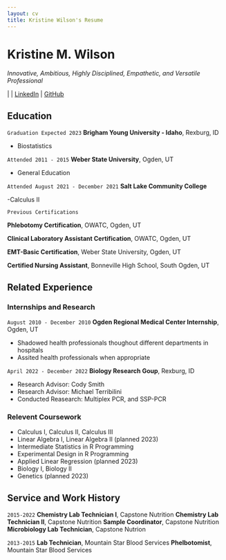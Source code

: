 ```yaml
---
layout: cv
title: Kristine Wilson's Resume
---
```

# Kristine M. Wilson

*Innovative, Ambitious, Highly Disciplined, Empathetic, and Versatile Professional*

<div id="webaddress">
| 
| <a href="https://www.linkedin.com/groups/13537407/">LinkedIn</a>
| <a href="https://github.com/byuids-resumes">GitHub</a>
</div>

<!-- https://www.monique.tech/the-art-of-markdown -->

## Education

`Graduation Expected 2023`
__Brigham Young University - Idaho__, Rexburg, ID

- Biostatistics

`Attended 2011 - 2015`
__Weber State University__, Ogden, UT

- General Education

`Attended August 2021 - December 2021`
__Salt Lake Community College__

-Calculus II

`Previous Certifications`

__Phlebotomy Certification__, OWATC, Ogden, UT

__Clinical Laboratory Assistant Certification__, OWATC, Ogden, UT

__EMT-Basic Certification__, Weber State University, Ogden, UT

__Certified Nursing Assistant__, Bonneville High School, South Ogden, UT

## Related Experience

### Internships and Research

`August 2010 - December 2010`
__Ogden Regional Medical Center Internship__, Ogden, UT

- Shadowed health professionals thoughout different departments in hospitals
- Assited health professionals when appropriate

`April 2022 - December 2022`
__Biology Research Goup__, Rexburg, ID

- Research Advisor: Cody Smith
- Research Advisor: Michael Terribilini
- Conducted Reasearch: Multiplex PCR, and SSP-PCR

### Relevent Coursework

- Calculus I, Calculus II, Calculus III
- Linear Algebra I, Linear Algebra II (planned 2023)
- Intermediate Statistics in R Programming
- Experimental Design in R Programming
- Applied Linear Regression (planned 2023) 
- Biology I, Biology II
- Genetics (planned 2023)


## Service and Work History

`2015-2022`
__Chemistry Lab Technician I__, Capstone Nutrition
__Chemistry Lab Technician II__, Capstone Nutrition
__Sample Coordinator__, Capstone Nutrition
__Microbiology Lab Technician__, Capstone Nutrion 


`2013-2015`
__Lab Technician__, Mountain Star Blood Services
__Phelbotomist__, Mountain Star Blood Services



<!-- ### Footer

Last updated: December 2022 -->


